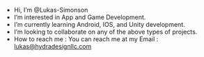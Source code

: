 - Hi, I’m @Lukas-Simonson
- I’m interested in App and Game Development.
- I’m currently learning Android, IOS, and Unity development.
- I’m looking to collaborate on any of the above types of projects.
- How to reach me : You can reach me at my Email : lukas@hydradesignllc.com
